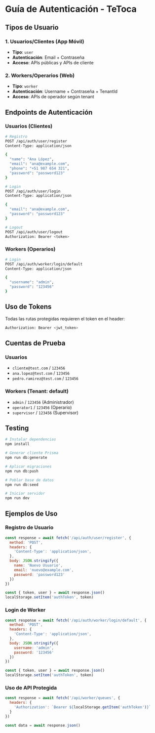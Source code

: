 # Guía de Autenticación - TeToca

## Tipos de Usuario

### 1. Usuarios/Clientes (App Móvil)
- **Tipo**: `user`
- **Autenticación**: Email + Contraseña
- **Acceso**: APIs públicas y APIs de cliente

### 2. Workers/Operarios (Web)
- **Tipo**: `worker`
- **Autenticación**: Username + Contraseña + TenantId
- **Acceso**: APIs de operador según tenant

## Endpoints de Autenticación

### Usuarios (Clientes)
```bash
# Registro
POST /api/auth/user/register
Content-Type: application/json

{
  "name": "Ana López",
  "email": "ana@example.com",
  "phone": "+51 987 654 321",
  "password": "password123"
}

# Login
POST /api/auth/user/login
Content-Type: application/json

{
  "email": "ana@example.com",
  "password": "password123"
}

# Logout
POST /api/auth/user/logout
Authorization: Bearer <token>
```

### Workers (Operarios)
```bash
# Login
POST /api/auth/worker/login/default
Content-Type: application/json

{
  "username": "admin",
  "password": "123456"
}
```

## Uso de Tokens

Todas las rutas protegidas requieren el token en el header:

```bash
Authorization: Bearer <jwt_token>
```

## Cuentas de Prueba

### Usuarios
- `cliente@test.com` / `123456`
- `ana.lopez@test.com` / `123456`
- `pedro.ramirez@test.com` / `123456`

### Workers (Tenant: default)
- `admin` / `123456` (Administrador)
- `operator1` / `123456` (Operario)
- `supervisor` / `123456` (Supervisor)

## Testing

```bash
# Instalar dependencias
npm install

# Generar cliente Prisma
npm run db:generate

# Aplicar migraciones
npm run db:push

# Poblar base de datos
npm run db:seed

# Iniciar servidor
npm run dev
```

## Ejemplos de Uso

### Registro de Usuario
```javascript
const response = await fetch('/api/auth/user/register', {
  method: 'POST',
  headers: {
    'Content-Type': 'application/json',
  },
  body: JSON.stringify({
    name: 'Nuevo Usuario',
    email: 'nuevo@example.com',
    password: 'password123'
  })
})

const { token, user } = await response.json()
localStorage.setItem('authToken', token)
```

### Login de Worker
```javascript
const response = await fetch('/api/auth/worker/login/default', {
  method: 'POST',
  headers: {
    'Content-Type': 'application/json',
  },
  body: JSON.stringify({
    username: 'admin',
    password: '123456'
  })
})

const { token, user } = await response.json()
localStorage.setItem('authToken', token)
```

### Uso de API Protegida
```javascript
const response = await fetch('/api/worker/queues', {
  headers: {
    'Authorization': `Bearer ${localStorage.getItem('authToken')}`
  }
})

const data = await response.json()
```
